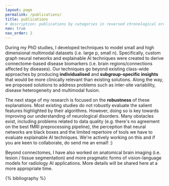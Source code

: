 ```yaml
---
layout: page
permalink: /publications/
title: publications
# description: publications by categories in reversed chronological order. generated by jekyll-scholar.
nav: true
nav_order: 2
---
```


During my PhD studies, I developed techniques to model small and high dimensional multimodal datasets (i.e. large p, small n). Specifically, custom graph neural networks and explainable AI techniques were created to derive connectome-based disease biomarkers (i.e. brain regions/connections affected by diseases). Our techniques go beyond existing class-wide approaches by producing **individualised** and **subgroup-specific insights** that would be more clinically relevant than existing solutions. Along the way, we proposed solutions to address problems such as inter-site variability, disease heterogeneity and multimodal fusion.

The next stage of my research is focused on the **robustness** of these explanations. Most existing studies do not robustly evaluate the salient features highlighted by their algorithms. However, doing so is key towards improving our understanding of neurological disorders. Many obstacles exist, including problems related to data quality (e.g. there's no agreement on the best fMRI preprocessing pipeline), the perception that neural networks are black boxes and the limited repertoire of tools we have to evaluate explainable AI techniques. We're actively working on this and if you are keen to collaborate, do send me an email! :)

Beyond connectomes, I have also worked on anatomical brain imaging (i.e. lesion / tissue segmentation) and more pragmatic forms of vision-language models for radiology AI applications. More details will be shared here at a more appropriate time.

<!-- _pages/publications.md -->
<div class="publications">

{% bibliography %}

</div>
